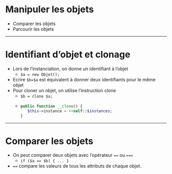 # Manipuler les objets

* Comparer les objets
* Parcourir les objets

---

# Identifiant d’objet et clonage

* Lors de l’instanciation, on donne un identifiant à l’objet
  * `$a = new Objet();`
* Ecrire `$b=$a` est équivalent à donner deux identifiants pour le même objet
* Pour cloner un objet, on utilise l’instruction clone 
  * `$b = clone $a;`
  *  ```php
     public function __clone() { 
        $this->instance = ++self::$instances;
     } 
     ```

---

# Comparer les objets

* On peut comparer deux objets avec l’opérateur `==` ou `===`
  * `if ($a == $b) { ... }`
* `==` compare les valeurs de tous les attributs de chaque objet.
